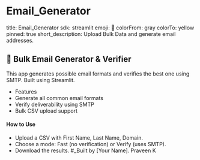 # Email_Generator
title: Email_Generator
sdk: streamlit
emoji: 🚀
colorFrom: gray
colorTo: yellow
pinned: true
short_description: Upload Bulk Data and generate email addresses.
## 📧 Bulk Email Generator & Verifier
This app generates possible email formats and verifies the best one using SMTP. Built using Streamlit.

- Features
- Generate all common email formats
- Verify deliverability using SMTP
- Bulk CSV upload support
#### How to Use
- Upload a CSV with First Name, Last Name, Domain.
- Choose a mode: Fast (no verification) or Verify (uses SMTP).
- Download the results.
#_Built by [Your Name]. Praveen K
